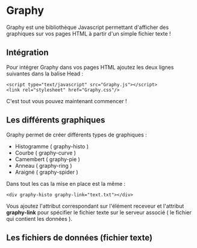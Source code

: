# Graphy
Graphy est une bibliothèque Javascript permettant d'afficher des graphiques sur vos pages HTML à partir d'un simple fichier texte !

## Intégration
Pour intégrer Graphy dans vos pages HTML ajoutez les deux lignes suivantes dans la balise Head :
```
<script type="text/javascript" src="Graphy.js"></script>
<link rel="stylesheet" href="Graphy.css"/>
```
C'est tout vous pouvez maintenant commencer !

## Les différents graphiques
Graphy permet de créer différents types de graphiques :
* Histogramme ( graphy-histo )
* Courbe ( graphy-curve )
* Camembert ( graphy-pie )
* Anneau ( graphy-ring )
* Araigné ( graphy-spider )

Dans tout les cas la mise en place est la même :
```
<div graphy-histo graphy-link="text.txt"></div>
```
Vous ajoutez l'attribut correspondant sur l'élément receveur et l'attribut **graphy-link** pour spécifier le fichier texte sur le serveur associé ( le fichier qui contient les données ).

## Les fichiers de données (fichier texte)


